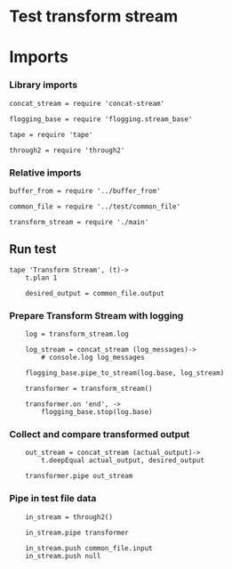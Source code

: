 # Test transform stream

# Imports

### Library imports

	concat_stream = require 'concat-stream'

	flogging_base = require 'flogging.stream_base'

	tape = require 'tape'

	through2 = require 'through2'


### Relative imports

	buffer_from = require '../buffer_from'

	common_file = require '../test/common_file'

	transform_stream = require './main'


## Run test

	tape 'Transform Stream', (t)->
		t.plan 1

		desired_output = common_file.output


### Prepare Transform Stream with logging

		log = transform_stream.log

		log_stream = concat_stream (log_messages)->
			# console.log log_messages

		flogging_base.pipe_to_stream(log.base, log_stream)

		transformer = transform_stream()

		transformer.on 'end', ->
			flogging_base.stop(log.base)


### Collect and compare transformed output

		out_stream = concat_stream (actual_output)->
			t.deepEqual actual_output, desired_output

		transformer.pipe out_stream


### Pipe in test file data

		in_stream = through2()

		in_stream.pipe transformer

		in_stream.push common_file.input
		in_stream.push null
